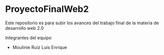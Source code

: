 # ProyectoFinalWeb2
Este repositorio es para subir los avances del trabajo final de la materia de desarrollo web 2.0

Integrantes del equipo

- Moulinie Ruíz Luis Enrique
